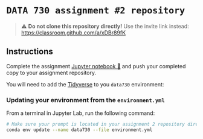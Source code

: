 # `DATA 730 assignment #2 repository`

> :warning: **Do not clone this repository directly!**
> Use the invite link instead: https://classroom.github.com/a/xDBr89fK

## Instructions

Complete the assignment [Jupyter notebook 📓](assignment2.ipynb) and push your completed copy to your assignment repository.

You will need to add the [Tidyverse](https://www.tidyverse.org/) to you `data730` environment:

### Updating your environment from the `environment.yml`

From a terminal in Jupyter Lab, run the following command:

```bash
# Make sure your prompt is located in your assignment 2 repository directory
conda env update --name data730 --file environment.yml
```
